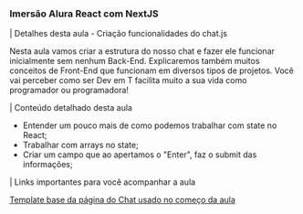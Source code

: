 ### Imersão Alura React com NextJS 

| Detalhes desta aula - Criação funcionalidades do chat.js

  Nesta aula vamos criar a estrutura do nosso chat e fazer ele funcionar inicialmente sem nenhum Back-End. Explicaremos também muitos conceitos de Front-End que funcionam em diversos tipos de projetos. Você vai perceber como ser Dev em T facilita muito a sua vida como programador ou programadora!

| Conteúdo detalhado desta aula

  <ul> 
    <li>Entender um pouco mais de como podemos trabalhar com state no React;</li>
    <li>Trabalhar com arrays no state;</li>
    <li>Criar um campo que ao apertamos o "Enter", faz o submit das informações;</li>
  </ul>

|  Links importantes para você acompanhar a aula
    
   <a href="https://www.alura.com.br/imersao-react/aula03-chat-offline" target="_blank"> Template base da página do Chat usado no começo da aula </a>